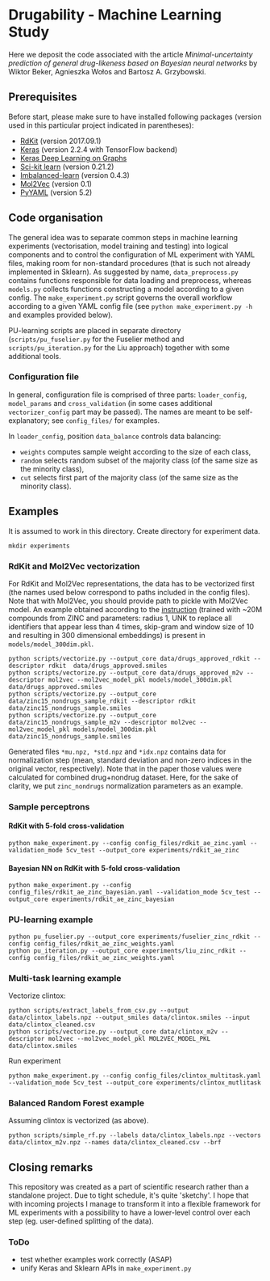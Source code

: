 # Drugability - Machine Learning Study

Here we deposit the code associated with the article *Minimal-uncertainty prediction of general drug-likeness based on Bayesian neural networks*
by Wiktor Beker, Agnieszka Wołos and Bartosz A. Grzybowski.

## Prerequisites

Before start, please make sure to have installed following packages (version used in this particular project indicated in parentheses):

* [RdKit](http://www.rdkit.org/) (version  2017.09.1)
* [Keras](https://keras.io/) (version 2.2.4 with TensorFlow backend)
* [Keras Deep Learning on Graphs](https://vermamachinelearning.github.io/keras-deep-graph-learning/)
* [Sci-kit learn](https://scikit-learn.org) (version 0.21.2)
* [Imbalanced-learn](https://imbalanced-learn.org) (version 0.4.3)
* [Mol2Vec](https://mol2vec.readthedocs.io) (version 0.1)
* [PyYAML](https://pyyaml.org/) (version 5.2)

## Code organisation

The general idea was to separate common steps in machine learning experiments (vectorisation, model training and testing) into logical components and to control the configuration of ML experiment with YAML files, making room for non-standard procedures (that is such not already implemented in Sklearn).
As suggested by name, ```data_preprocess.py``` contains functions responsible for data loading and preprocess, whereas ```models.py``` collects functions constructing a model according to a given config. 
The ```make_experiment.py``` script governs the overall workflow according to a given YAML config file (see ```python make_experiment.py -h``` and examples provided below).

PU-learning scripts are placed in separate directory (```scripts/pu_fuselier.py``` for the Fuselier method and ```scripts/pu_iteration.py``` for the Liu approach) together with some additional tools.

### Configuration file

In general, configuration file is comprised of three parts: ```loader_config```, ```model_params``` and ```cross_validation``` (in some cases additional ```vectorizer_config``` part may be passed). The names are meant to be self-explanatory; see ```config_files/``` for examples.

In ```loader_config```, position ```data_balance``` controls data balancing:
* ```weights``` computes sample weight according to the size of each class,
* ```random``` selects random subset of the majority class (of the same size as the minority class),
* ```cut``` selects first part of the majority class (of the same size as the minority class).

## Examples
It is assumed to work in this directory. Create directory for experiment data.
```
mkdir experiments
```
### RdKit and Mol2Vec vectorization

For RdKit and Mol2Vec representations, the data has to be vectorized first (the names used below correspond to paths included in the config files).
Note that with Mol2Vec, you should provide path to pickle with Mol2Vec model. An example obtained according to the [instruction](https://mol2vec.readthedocs.io) (trained with ~20M compounds from ZINC and parameters: radius 1, UNK to replace all identifiers that appear less than 4 times, skip-gram and window size of 10 and resulting in 300 dimensional embeddings) is present in `models/model_300dim.pkl`.

```
python scripts/vectorize.py --output_core data/drugs_approved_rdkit --descriptor rdkit  data/drugs_approved.smiles
python scripts/vectorize.py --output_core data/drugs_approved_m2v --descriptor mol2vec --mol2vec_model_pkl models/model_300dim.pkl  data/drugs_approved.smiles
python scripts/vectorize.py --output_core data/zinc15_nondrugs_sample_rdkit --descriptor rdkit  data/zinc15_nondrugs_sample.smiles
python scripts/vectorize.py --output_core data/zinc15_nondrugs_sample_m2v --descriptor mol2vec --mol2vec_model_pkl models/model_300dim.pkl  data/zinc15_nondrugs_sample.smiles
```

Generated files ```*mu.npz, *std.npz``` and ```*idx.npz``` contains data for normalization step (mean, standard deviation and non-zero indices in the original vector, respectively). 
Note that in the paper those values were calculated for combined drug+nondrug dataset. Here, for the sake of clarity, we put ```zinc_nondrugs``` normalization parameters as an example.

### Sample perceptrons
#### RdKit with 5-fold cross-validation
```
python make_experiment.py --config config_files/rdkit_ae_zinc.yaml --validation_mode 5cv_test --output_core experiments/rdkit_ae_zinc
```
#### Bayesian NN on RdKit with 5-fold cross-validation
```
python make_experiment.py --config config_files/rdkit_ae_zinc_bayesian.yaml --validation_mode 5cv_test --output_core experiments/rdkit_ae_zinc_bayesian
```
### PU-learning example
```
python pu_fuselier.py --output_core experiments/fuselier_zinc_rdkit --config config_files/rdkit_ae_zinc_weights.yaml 
python pu_iteration.py --output_core experiments/liu_zinc_rdkit --config config_files/rdkit_ae_zinc_weights.yaml 
```
### Multi-task learning example
Vectorize clintox:
```
python scripts/extract_labels_from_csv.py --output data/clintox_labels.npz --output_smiles data/clintox.smiles --input data/clintox_cleaned.csv
python scripts/vectorize.py --output_core data/clintox_m2v --descriptor mol2vec --mol2vec_model_pkl MOL2VEC_MODEL_PKL  data/clintox.smiles
```
Run experiment
```
python make_experiment.py --config config_files/clintox_multitask.yaml --validation_mode 5cv_test --output_core experiments/clintox_mutlitask
```
### Balanced Random Forest example 
Assuming clintox is vectorized (as above).
```
python scripts/simple_rf.py --labels data/clintox_labels.npz --vectors data/clintox_m2v.npz --names data/clintox_cleaned.csv --brf
```

## Closing remarks
This repository was created as a part of scientific research rather than a standalone project. Due to tight schedule, it's quite 'sketchy'. I hope that with incoming projects I manage to transform it into a flexible framework for ML experiments with a possibility to have a lower-level control over each step (eg. user-defined splitting of the data). 

### ToDo
* test whether examples work correctly (ASAP)
* unify Keras and Sklearn APIs in ```make_experiment.py```
